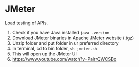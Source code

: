# JMeter

Load testing of APIs.

1. Check if you have Java installed `java -version`
2. Download JMeter binaries in Apache JMeter website (.tgz)
3. Unzip folder and put folder in ur preferred directory
4. In terminal, cd to bin folder, `sh jmeter.sh`
5. This will open up the JMeter UI
6. https://www.youtube.com/watch?v=PalrrQWCSBo